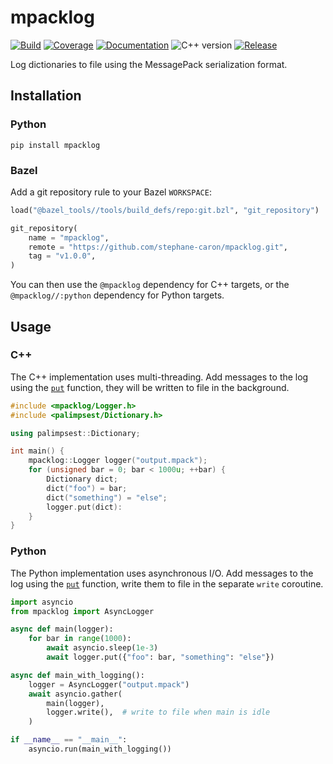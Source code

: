 # mpacklog

[![Build](https://img.shields.io/github/workflow/status/stephane-caron/mpacklog/Bazel)](https://github.com/stephane-caron/mpacklog/actions)
[![Coverage](https://coveralls.io/repos/github/stephane-caron/mpacklog/badge.svg?branch=main)](https://coveralls.io/github/stephane-caron/mpacklog?branch=main)
[![Documentation](https://img.shields.io/badge/docs-online-brightgreen?logo=read-the-docs&style=flat)](https://scaron.info/doc/mpacklog/)
![C++ version](https://img.shields.io/badge/C++-17/20-blue.svg?style=flat)
[![Release](https://img.shields.io/github/v/release/stephane-caron/mpacklog.svg?sort=semver)](https://github.com/stephane-caron/mpacklog/releases)
<!-- ![Status](https://img.shields.io/pypi/status/mpacklog) -->

Log dictionaries to file using the MessagePack serialization format.

## Installation

### Python

```console
pip install mpacklog
```

### Bazel

Add a git repository rule to your Bazel ``WORKSPACE``:

```python
load("@bazel_tools//tools/build_defs/repo:git.bzl", "git_repository")

git_repository(
    name = "mpacklog",
    remote = "https://github.com/stephane-caron/mpacklog.git",
    tag = "v1.0.0",
)
```

You can then use the ``@mpacklog`` dependency for C++ targets, or the
``@mpacklog//:python`` dependency for Python targets.

## Usage

### C++

The C++ implementation uses multi-threading. Add messages to the log using the [`put`](https://scaron.info/doc/mpacklog/classmpacklog_1_1Logger.html#af0c278a990b1275b306e89013bb1fac6) function, they will be written to file in the background.

```cpp
#include <mpacklog/Logger.h>
#include <palimpsest/Dictionary.h>

using palimpsest::Dictionary;

int main() {
    mpacklog::Logger logger("output.mpack");
    for (unsigned bar = 0; bar < 1000u; ++bar) {
        Dictionary dict;
        dict("foo") = bar;
        dict("something") = "else";
        logger.put(dict):
    }
}
```

### Python

The Python implementation uses asynchronous I/O. Add messages to the log using the [`put`](https://scaron.info/doc/mpacklog/classmpacklog_1_1mpacklog_1_1python_1_1async__logger_1_1AsyncLogger.html#a0ce63a4b1ef7664126a4816e94ebf21b) function, write them to file in the separate `write` coroutine.

```python
import asyncio
from mpacklog import AsyncLogger

async def main(logger):
    for bar in range(1000):
        await asyncio.sleep(1e-3)
        await logger.put({"foo": bar, "something": "else"})

async def main_with_logging():
    logger = AsyncLogger("output.mpack")
    await asyncio.gather(
        main(logger),
        logger.write(),  # write to file when main is idle
    )

if __name__ == "__main__":
    asyncio.run(main_with_logging())
```

